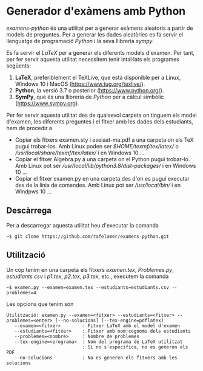 # Generador d'exàmens amb Python

*examens-python* és una utilitat per a generar exàmens aleatoris a partir de models de preguntes. Per a generar les dades aleatòries es fa servir el llenguatge de programació _Python_ i la seva llibreria _sympy_.

Es fa servir el _LaTeX_ per a generar els diferents models d'examen. Per tant, per fer servir aquesta utilitat necessitem tenir intal·lats els programes següents:

1. **LaTeX**, preferiblement el TeXLive, que està disponible per a Linux, Windows 10 i MacOS (https://www.tug.org/texlive/).
2. **Python**, la versió 3.7 o posterior (https://www.python.org/).
3. **SymPy**, que és una llibreria de _Python_ per a càlcul simbòlic (https://www.sympy.org).

Per fer servir aquesta utilitat des de qualsevol carpeta on tinguem els model d'examen, les diferents preguntes i el fitxer amb les dades dels estudiants, hem de procedir a

* Copiar els fitxers examen.sty i eseiaat-ma.pdf a una carpeta on els TeX pugui trobar-los. Amb Linux poden ser _$HOME/texmf/tex/latex/_ o _/usr/local/share/texmf/tex/latex/_ i en Windows 10 ...
* Copiar el fitxer Algebra.py a una carpeta on el Python pugui trobar-lo. Amb Linux pot ser _/usr/local/lib/python3.8/dist-packages/_ i en Windows 10 ...
* Copiar el fitxer examen.py en una carpeta des d'on es pugui executar des de la línia de comandes. Amb Linux pot ser _/usr/local/bin/_ i en Windpws 10 ...

## Descàrrega

Per a descarregar aquesta utilitat heu d'executar la comanda
```
~$ git clone https://github.com/rafelamer/examens-python.git
```

## Utilització

Un cop tenim en una carpeta els fitxers _examen.tex_, _Problemes.py_, _estudiants.csv_ i _p1.tex_, _p2.tex_, _p3.tex_, etc., executem la comanda
```
~$ examen.py --examen=examen.tex --estudiants=estudiants.csv --problemes=4
```
Les opcions que tenim són
```
Utilització: examen.py --examen=<fitxer> --estudiants=<fitxer> --problemes=<enter> [--no-solucions] [--tex-engine=pdflatex]
   --examen=<fitxer>        : Fitxer LaTeX amb el model d'examen
   --estudiants=<fitxer>    : Fitxer amb nom:cognoms dels estudiants
   --problemes=<nombre>     : Nombre de problemes
   --tex-engine=<programa>  : Nom del programa de LaTeX utilitzat
                            : Si no s'especifica, no es generen els PDF
   --no-solucions           : No es generen els fitxers amb les solucions

```
